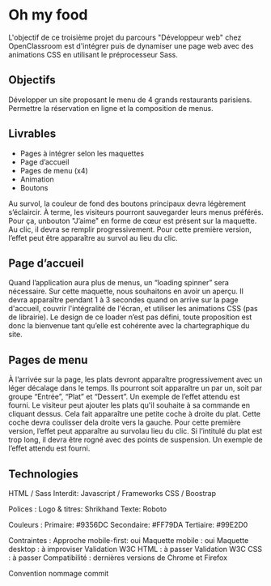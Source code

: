 # Oh my food

L'objectif de ce troisième projet du parcours "Développeur web" chez OpenClassroom est d'intégrer puis de dynamiser une page web avec des animations CSS en utilisant le préprocesseur Sass.

## Objectifs

Développer un site proposant le menu de 4 grands restaurants parisiens.
Permettre la réservation en ligne et la composition de menus.

## Livrables

- Pages à intégrer selon les maquettes
- Page d’accueil
- Pages de menu (x4)
- Animation
- Boutons

Au survol, la couleur de fond des boutons principaux devra légèrement s’éclaircir.
À terme, les visiteurs pourront sauvegarder leurs menus préférés. Pour ça, unbouton "J’aime" en forme de cœur est présent sur la maquette. Au clic, il devra se remplir progressivement. Pour cette première version, l’effet peut être apparaître au survol au lieu du clic.

## Page d’accueil

Quand l’application aura plus de menus, un “loading spinner” sera nécessaire. Sur cette maquette, nous souhaitons en avoir un aperçu. Il devra apparaître pendant 1 à 3 secondes quand on arrive sur la page d'accueil, couvrir l'intégralité de l'écran, et utiliser les animations CSS (pas de librairie). Le design de ce loader n’est pas défini, toute proposition est donc la bienvenue tant qu’elle est cohérente avec la chartegraphique du site.

## Pages de menu

À l’arrivée sur la page, les plats devront apparaître progressivement avec un léger décalage dans le temps. Ils pourront soit apparaître un par un, soit par groupe “Entrée”, “Plat” et “Dessert”. Un exemple de l’effet attendu est fourni.
Le visiteur peut ajouter les plats qu'il souhaite à sa commande en cliquant dessus. Cela fait apparaître une petite coche à droite du plat. Cette coche devra coulisser dela droite vers la gauche. Pour cette première version, l’effet peut apparaître au survolau lieu du clic. Si l’intitulé du plat est trop long, il devra être rogné avec des points de suspension. Un exemple de l’effet attendu est fourni.

## Technologies

HTML / Sass
Interdit: Javascript / Frameworks CSS / Boostrap

Polices :
Logo & titres: Shrikhand
Texte: Roboto

Couleurs :
Primaire: #9356DC
Secondaire: #FF79DA
Tertiaire: #99E2D0

Contraintes :
Approche mobile-first: oui
Maquette mobile : oui
Maquette desktop : à improviser
Validation W3C HTML : à passer
Validation W3C CSS : à passer
Compatibilité : dernières versions de Chrome et Firefox

Convention nommage commit

